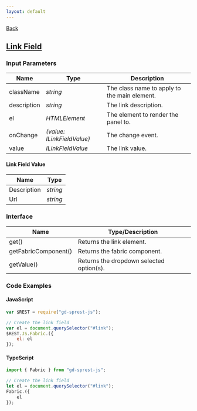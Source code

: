 ```yaml
---
layout: default
---
```

[Back](/js/fabric)
## [Link Field](https://dev.office.com/fabric-js/Components/Link/Link.html)
### Input Parameters

| Name | Type | Description |
| --- | --- | --- |
| className | _string_ | The class name to apply to the main element. |
| description | _string_ | The link description. |
| el | _HTMLElement_ | The element to render the panel to. |
| onChange | _(value: ILinkFieldValue)_ | The change event. |
| value | _ILinkFieldValue_ | The link value. |

#### Link Field Value

| Name | Type |
| --- | --- |
| Description | _string_ |
| Url | _string_ |

### Interface

| Name | Type/Description |
| --- | --- |
| get() | Returns the link element. |
| getFabricComponent() | Returns the fabric component. |
| getValue() | Returns the dropdown selected option(s). |

### Code Examples
#### JavaScript
```js
var $REST = require("gd-sprest-js");

// Create the link field
var el = document.querySelector("#link");
$REST.JS.Fabric.({
    el: el
});
```
#### TypeScript
```ts
import { Fabric } from "gd-sprest-js";

// Create the link field
let el = document.querySelector("#link");
Fabric.({
    el
});
```